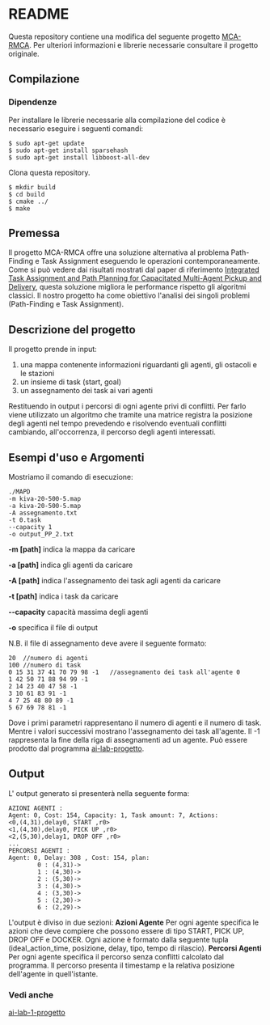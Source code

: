 # README #


Questa repository contiene una modifica del seguente progetto [MCA-RMCA](https://github.com/nobodyczcz/MCA-RMCA).
Per ulteriori informazioni e librerie necessarie consultare il progetto originale.


## Compilazione

### Dipendenze

Per installare le librerie necessarie alla compilazione del codice è necessario eseguire i seguenti comandi:

```
$ sudo apt-get update
$ sudo apt-get install sparsehash
$ sudo apt-get install libboost-all-dev
```

Clona questa repository.

```
$ mkdir build
$ cd build
$ cmake ../
$ make
```

## Premessa 

Il progetto MCA-RMCA offre una soluzione alternativa al problema Path-Finding e Task Assignment eseguendo le operazioni contemporaneamente. Come si può vedere dai risultati mostrati dal paper di riferimento [Integrated Task Assignment and Path Planning for Capacitated Multi-Agent Pickup and Delivery](https://arxiv.org/abs/2110.14891), questa soluzione migliora le performance rispetto gli algoritmi classici. Il nostro progetto ha come obiettivo l'analisi dei singoli problemi (Path-Finding e Task Assignment).  

## Descrizione del progetto
Il progetto prende in input:
1. una mappa contenente informazioni riguardanti gli agenti, gli ostacoli e le stazioni
2. un insieme di task (start, goal)
3. un assegnamento dei task ai vari agenti


Restituendo in output i percorsi di ogni agente privi di conflitti.
Per farlo viene utilizzato un algoritmo che tramite una matrice registra la posizione degli agenti nel tempo prevedendo e risolvendo eventuali conflitti cambiando, all'occorrenza, il percorso degli agenti interessati.

## Esempi d'uso e Argomenti
Mostriamo il comando di esecuzione:
```
./MAPD 
-m kiva-20-500-5.map 
-a kiva-20-500-5.map 
-A assegnamento.txt
-t 0.task 
--capacity 1 
-o output_PP_2.txt 
```

**-m [path]** indica la mappa da caricare 

**-a [path]** indica gli agenti da caricare

**-A [path]** indica l'assegnamento dei task agli agenti da caricare

**-t [path]** indica i task da caricare

**--capacity** capacità massima degli agenti

**-o** specifica il file di output

N.B. il file di assegnamento deve avere il seguente formato:
```
20  //numero di agenti
100 //numero di task
0 15 31 37 41 70 79 98 -1   //assegnamento dei task all'agente 0
1 42 50 71 88 94 99 -1  
2 14 23 40 47 58 -1
3 10 61 83 91 -1
4 7 25 48 80 89 -1
5 67 69 78 81 -1
```
Dove i primi parametri rappresentano il numero di agenti e il numero di task. 
Mentre i valori successivi mostrano l'assegnamento dei task all'agente. 
Il -1 rappresenta la fine della riga di assegnamenti ad un agente.
Può essere prodotto dal programma [ai-lab-progetto](https://github.com/evolutionapp/ai-lab-1-progetto).

## Output 
L' output generato si presenterà nella seguente forma:
```
AZIONI AGENTI : 
Agent: 0, Cost: 154, Capacity: 1, Task amount: 7, Actions:
<0,(4,31),delay0, START ,r0>
<1,(4,30),delay0, PICK UP ,r0>
<2,(5,30),delay1, DROP OFF ,r0>
...
PERCORSI AGENTI : 
Agent: 0, Delay: 308 , Cost: 154, plan: 
		0 : (4,31)->
		1 : (4,30)->
		2 : (5,30)->
		3 : (4,30)->
		4 : (3,30)->
		5 : (2,30)->
		6 : (2,29)->
```
L'output è diviso in due sezioni:
**Azioni Agente**
Per ogni agente specifica le azioni che deve compiere che possono essere di tipo START, PICK UP, DROP OFF e DOCKER.
Ogni azione è formato dalla seguente tupla (ideal_action_time, posizione, delay, tipo, tempo di rilascio).
**Percorsi Agenti**
Per ogni agente specifica il percorso senza conflitti calcolato dal programma. Il percorso presenta il timestamp e la relativa posizione dell'agente in quell'istante. 

### Vedi anche 
[
ai-lab-1-progetto](https://github.com/evolutionapp/ai-lab-1-progetto)









